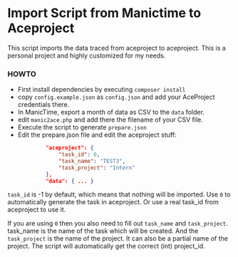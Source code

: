 # Import Script from Manictime to Aceproject

This script imports the data traced from aceproject to aceproject.
This is a personal project and highly customized for my needs.

### HOWTO
- First install dependencies by executing `composer install`
- copy `config.example.json` as `config.json` and add your AceProject credentials there.
- In ManicTime, export a month of data as CSV to the `data` folder.
- edit `manic2ace.php` and add there the filename of your CSV file.
- Execute the script to generate `prepare.json`
- Edit the prepare.json file and edit the aceproject stuff:

```json
            "aceproject": {
                "task_id": 0,
                "task_name": "TEST3",
                "task_project": "Intern"
            },
            "data": { ... }
```
`task_id` is -1 by default, which means that nothing will be imported. Use `0` to automatically generate the task in aceproject. Or use a real task_id from aceproject to use it.

If you are using `0` then you also need to fill out `task_name` and `task_project`.
task_name is the name of the task which will be created. And the `task_project` is the name of the project. It can also be a partial name of the project. The script will automatically get the correct (int) project_id.

